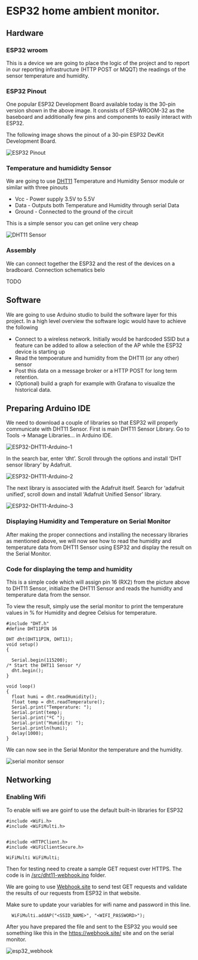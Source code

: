 # ESP32 home ambient monitor.

## Hardware

### ESP32 wroom

This is a device we are going to place the logic of the project and to report in our reporting infrastructure (HTTP POST or MQQT) the readings of the sensor temperature and humidity.


### ESP32 Pinout

One popular ESP32 Development Board available today is the 30-pin version shown in the above image. It consists of ESP-WROOM-32 as the baseboard and additionally few pins and components to easily interact with ESP32.

The following image shows the pinout of a 30-pin ESP32 DevKit Development Board.

![ESP32 Pinout](/img/ESP32-Pinout-1.jpg)

### Temperature and humididty Sensor

We are going to use [DHT11](https://components101.com/sensors/dht11-temperature-sensor) Temperature and Humidity Sensor module or similar with three pinouts

- Vcc - Power supply 3.5V to 5.5V
- Data - Outputs both Temperature and Humidity through serial Data
- Ground - Connected to the ground of the circuit

This is a simple sensor you can get online very cheap

![DHT11 Sensor](img/DHT11%E2%80%93Temperature-Sensor-Pinout.jpg)

### Assembly
We can connect together the ESP32 and the rest of the devices on a bradboard. Connection schematics belo

TODO




## Software

We are going to use Arduino studio to build the software layer for this project. In a high level overview the software logic would have to achieve the following

- Connect to a wireless network. Initially would be hardcoded SSID but a feature can be added to allow a selection of the AP while the ESP32 device is starting up
- Read the tempoerature and humidity from the DHT11 (or any other) sensor
- Post this data on a message broker or a HTTP POST for long term retention.
- (Optional) build a graph for example with Grafana to visualize the historical data.

## Preparing Arduino IDE
We need to download a couple of libraries so that ESP32 will properly communicate with DHT11 Sensor. First is main DHT11 Sensor Library. Go to Tools -> Manage Libraries… in Arduino IDE.

![ESP32-DHT11-Arduino-1](img/ESP32-DHT11-Arduino-1.jpg)

In the search bar, enter ‘dht’. Scroll through the options and install ‘DHT sensor library’ by Adafruit.

![ESP32-DHT11-Arduino-2](img/ESP32-DHT11-Arduino-2.jpg)

The next library is associated with the Adafruit itself. Search for ‘adafruit unified’, scroll down and install ‘Adafruit Unified Sensor’ library.

![ESP32-DHT11-Arduino-3](img/ESP32-DHT11-Arduino-3.jpg)

### Displaying Humidity and Temperature on Serial Monitor

After making the proper connections and installing the necessary libraries as mentioned above, we will now see how to read the humidity and temperature data from DHT11 Sensor using ESP32 and display the result on the Serial Monitor.

### Code for displaying the temp and humidity
This is a simple code which will assign pin 16 (RX2) from the picture above to DHT11 Sensor, initialize the DHT11 Sensor and reads the humidity and temperature data from the sensor.

To view the result, simply use the serial monitor to print the temperature values in % for Humidity and degree Celsius for temperature.

```arduino
#include "DHT.h"
#define DHT11PIN 16

DHT dht(DHT11PIN, DHT11);
void setup()
{
  
  Serial.begin(115200);
/* Start the DHT11 Sensor */
  dht.begin();
}

void loop()
{
  float humi = dht.readHumidity();
  float temp = dht.readTemperature();
  Serial.print("Temperature: ");
  Serial.print(temp);
  Serial.print("ºC ");
  Serial.print("Humidity: ");
  Serial.println(humi);
  delay(1000);
}
```

We can now see in the Serial Monitor the temperature and the humidity.

![serial monitor sensor](/img/temperature_serial_monitor.jpg)

## Networking

### Enabling Wifi

To enable wifi we are goinf to use the default built-in libraries for ESP32

```
#include <WiFi.h>
#include <WiFiMulti.h>


#include <HTTPClient.h>
#include <WiFiClientSecure.h>

WiFiMulti WiFiMulti;
```

Then for testing need to create a sample GET request over HTTPS. The code is in [/src/dht11-webhook.ino](/src/dht11-webhook.ino) folder. 

We are going to use [Webhook.site](https://docs.webhook.site/index.html) to send test GET requests and validate the results of our requests from ESP32 in that website.

Make sure to update your variables for wifi name and password in this line.

```
  WiFiMulti.addAP("<SSID_NAME>", "<WIFI_PASSWORD>");
```

After you have prepared the file and sent to the ESP32 you would see something like this in the https://webhook.site/ site and on the serial monitor.

![esp32_webhook](/img/esp32-send-webhook.png)